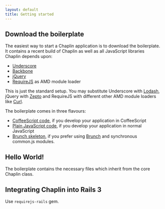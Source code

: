 ```yaml
---
layout: default
title: Getting started
---
```


## Download the boilerplate

The easiest way to start a Chaplin application is to download the boilerplate. It contains a recent build of Chaplin as well as all JavaScript libraries Chaplin depends upon:

* [Underscore](http://underscorejs.org/)
* [Backbone](http://backbonejs.org/)
* [jQuery](http://jquery.com/)
* [RequireJS](http://requirejs.org/) as AMD module loader

This is just the standard setup. You may substitute Underscore with [Lodash](http://lodash.com/docs), jQuery with [Zepto](http://zeptojs.com/) and RequireJS with different other AMD module loaders like [Curl](https://github.com/cujojs/curl).

The boilerplate comes in three flavours:

* [CoffeeScript code](https://github.com/chaplinjs/chaplin-boilerplate), if you develop your application in CoffeeScript
* [Plain JavaScript code](https://github.com/chaplinjs/chaplin-boilerplate-plain), if you develop your application in normal JavaScript
* [Brunch skeleton](https://github.com/paulmillr/brunch-with-chaplin), if you prefer using [Brunch](http://brunch.io) and synchronous common.js modules.

## Hello World!

The boilerplate contains the necessary files which inherit from the core Chaplin class.

## Integrating Chaplin into Rails 3

Use `requirejs-rails` gem.
